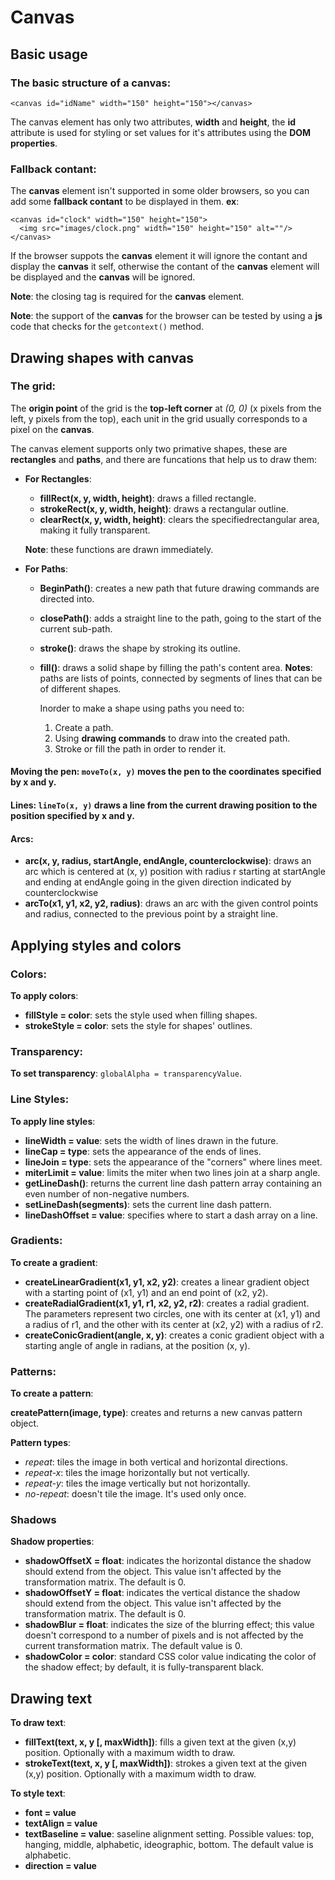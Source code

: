 # Canvas

## Basic usage
### The basic structure of a canvas:

```
<canvas id="idName" width="150" height="150"></canvas>
```

The canvas element has only two attributes, **width** and **height**, the **id** attribute is used for styling or set values for it's attributes using the **DOM properties**.

### Fallback contant:
The **canvas** element isn't supported in some older browsers, so you can add some **fallback contant** to be displayed in them. **ex**:

```
<canvas id="clock" width="150" height="150">
  <img src="images/clock.png" width="150" height="150" alt=""/>
</canvas>
```

If the browser suppots the **canvas** element it will ignore the contant and display the **canvas** it self, otherwise the contant of the **canvas** element will be displayed and the **canvas** will be ignored.

**Note**: the closing tag is required for the **canvas** element.

**Note**: the support of the **canvas** for the browser can be tested by using a **js** code that checks for the `getcontext()` method.

## Drawing shapes with canvas
### The grid:
The **origin point** of the grid is the **top-left corner** at *(0, 0)* (x pixels from the left, y pixels from the top), each unit in the grid usually corresponds to a pixel on the **canvas**.

The canvas element supports only two primative shapes, these are **rectangles** and **paths**, and there are funcations that help us to draw them:

- **For Rectangles**:
    - **fillRect(x, y, width, height)**: draws a filled rectangle.
    - **strokeRect(x, y, width, height)**: draws a rectangular outline.
    - **clearRect(x, y, width, height)**: clears the specifiedrectangular area, making it fully transparent.

    **Note**: these functions are drawn immediately.

- **For Paths**: 
    - **BeginPath()**: creates a new path that future drawing commands are directed into. 
    - **closePath()**: adds a straight line to the path, going to the start of the current sub-path.
    - **stroke()**: draws the shape by stroking its outline.
    - **fill()**: draws a solid shape by filling the path's content area.
    **Notes**: 
        paths are lists of points, connected by segments of lines that can be of different shapes.

        Inorder to make a shape using paths you need to:
        1. Create a path.
        2. Using **drawing commands** to draw into the created path.
        3. Stroke or fill the path in order to render it.

#### Moving the pen: `moveTo(x, y)` moves the pen to the coordinates specified by x and y.

#### Lines: `lineTo(x, y)` draws a line from the current drawing position to the position specified by x and y.

#### Arcs: 
 - **arc(x, y, radius, startAngle, endAngle, counterclockwise)**: draws an arc which is centered at (x, y) position with radius r starting at startAngle and ending at endAngle going in the given direction indicated by counterclockwise
 - **arcTo(x1, y1, x2, y2, radius)**: draws an arc with the given control points and radius, connected to the previous point by a straight line.

## Applying styles and colors
### Colors:
**To apply colors**:
- **fillStyle = color**: sets the style used when filling shapes.
- **strokeStyle = color**: sets the style for shapes' outlines.

### Transparency:
**To set transparency**: `globalAlpha = transparencyValue`.

### Line Styles:
**To apply line styles**:
- **lineWidth = value**: sets the width of lines drawn in the future.
- **lineCap = type**: sets the appearance of the ends of lines.
- **lineJoin = type**: sets the appearance of the "corners" where lines meet.
- **miterLimit = value**: limits the miter when two lines join at a sharp angle.
- **getLineDash()**: returns the current line dash pattern array containing an even number of non-negative numbers.
- **setLineDash(segments)**: sets the current line dash pattern.
- **lineDashOffset = value**: specifies where to start a dash array on a line.

### Gradients:
**To create a gradient**:
- **createLinearGradient(x1, y1, x2, y2)**: creates a linear gradient object with a starting point of (x1, y1) and an end point of (x2, y2).
- **createRadialGradient(x1, y1, r1, x2, y2, r2)**: creates a radial gradient. The parameters represent two circles, one with its center at (x1, y1) and a radius of r1, and the other with its center at (x2, y2) with a radius of r2.
- **createConicGradient(angle, x, y)**: creates a conic gradient object with a starting angle of angle in radians, at the position (x, y).

### Patterns:
**To create a pattern**:

**createPattern(image, type)**: creates and returns a new canvas pattern object.

**Pattern types**:
- *repeat*: tiles the image in both vertical and horizontal directions.
- *repeat-x*: tiles the image horizontally but not vertically.
- *repeat-y*: tiles the image vertically but not horizontally.
- *no-repeat*: doesn't tile the image. It's used only once.

### Shadows
**Shadow properties**:
- **shadowOffsetX = float**: indicates the horizontal distance the shadow should extend from the object. This value isn't affected by the transformation matrix. The default is 0.
- **shadowOffsetY = float**: indicates the vertical distance the shadow should extend from the object. This value isn't affected by the transformation matrix. The default is 0.
- **shadowBlur = float**: indicates the size of the blurring effect; this value doesn't correspond to a number of pixels and is not affected by the current transformation matrix. The default value is 0.
- **shadowColor = color**: standard CSS color value indicating the color of the shadow effect; by default, it is fully-transparent black.

## Drawing text

**To draw text**:
- **fillText(text, x, y [, maxWidth])**: fills a given text at the given (x,y) position. Optionally with a maximum width to draw.
- **strokeText(text, x, y [, maxWidth])**: strokes a given text at the given (x,y) position. Optionally with a maximum width to draw.

**To style text**: 
- **font = value**
- **textAlign = value**
- **textBaseline = value**: saseline alignment setting. Possible values: top, hanging, middle, alphabetic, ideographic, bottom. The default value is alphabetic.
- **direction = value**
